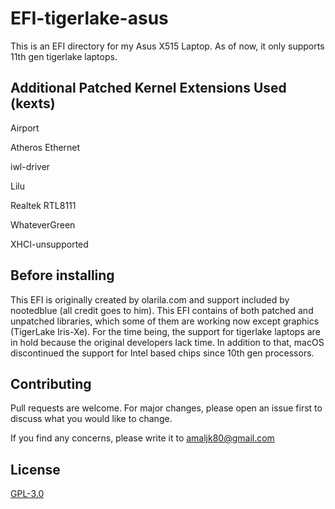 # EFI-tigerlake-asus

This is an EFI directory for my Asus X515 Laptop. As of now, it only supports 11th gen tigerlake laptops.

## Additional Patched Kernel Extensions Used (kexts)
Airport

Atheros Ethernet

iwl-driver

Lilu

Realtek RTL8111

WhateverGreen

XHCI-unsupported




## Before installing

This EFI is originally created by olarila.com and support included by nootedblue (all credit goes to him). This EFI contains of both patched and unpatched libraries, which some of them are working now except graphics (TigerLake Iris-Xe). For the time being, the support for tigerlake laptops are in hold because the original developers lack time. In addition to that, macOS discontinued the support for Intel based chips since 10th gen processors.

## Contributing

Pull requests are welcome. For major changes, please open an issue first
to discuss what you would like to change.

If you find any concerns, please write it to amaljk80@gmail.com

## License

[GPL-3.0](https://choosealicense.com/licenses/gpl-3.0)
